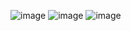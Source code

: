 
![image](https://github.com/user-attachments/assets/9aebf2d8-b508-4f74-a1fb-ac0383e31ff2)
![image](https://github.com/user-attachments/assets/96da3a26-a3c8-457c-9340-ff9363c717d4)
![image](https://github.com/user-attachments/assets/ca3621a8-b0c9-4c6a-8249-829c86cfe677)
